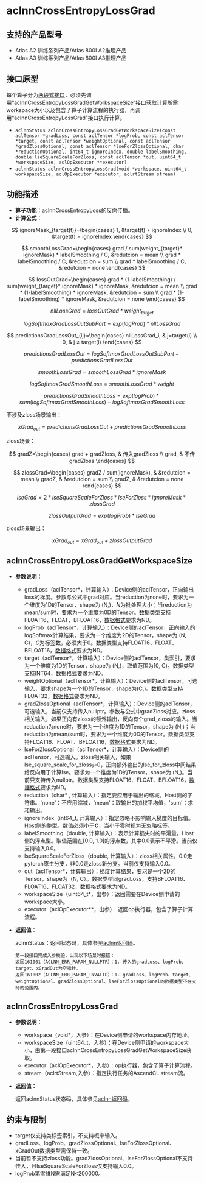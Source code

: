 # aclnnCrossEntropyLossGrad
## 支持的产品型号

- Atlas A2 训练系列产品/Atlas 800I A2推理产品
- Atlas A3 训练系列产品/Atlas 800I A3推理产品

## 接口原型

每个算子分为[两段式接口](common/两段式接口.md)，必须先调用“aclnnCrossEntropyLossGradGetWorkspaceSize”接口获取计算所需workspace大小以及包含了算子计算流程的执行器，再调用“aclnnCrossEntropyLossGrad”接口执行计算。

* `aclnnStatus aclnnCrossEntropyLossGradGetWorkspaceSize(const aclTensor *gradLoss, const aclTensor *logProb, const aclTensor *target, const aclTensor *weightOptional, const aclTensor *gradZlossOptional, const aclTensor *lseForZlossOptional, char *reductionOptional, int64_t ignoreIndex, double labelSmoothing, double lseSquareScaleForZloss, const aclTensor *out, uint64_t *workspaceSize, aclOpExecutor **executor)`
* `aclnnStatus aclnnCrossEntropyLossGrad(void *workspace, uint64_t workspaceSize, aclOpExecutor *executor, aclrtStream stream)`

## 功能描述

- **算子功能**：aclnnCrossEntropyLoss的反向传播。
- **计算公式**：

$$
ignoreMask_{target(t)}=\begin{cases}
1, &target(t) ≠ ignoreIndex \\
0, &target(t) = ignoreIndex
\end{cases}
$$

$$
smoothLossGrad=\begin{cases}
grad / sum(weight_{target}* ignoreMask) * labelSmoothing / C, &redutcion = mean \\
grad * labelSmoothing / C, &redutcion = sum \\
grad * labelSmoothing / C, &redutcion = none
\end{cases}
$$

$$
lossOutGrad=\begin{cases}
grad * (1-labelSmoothing) / sum(weight_{target}* ignoreMask) * ignoreMask, &redutcion = mean \\
grad * (1-labelSmoothing) * ignoreMask, &redutcion = sum \\
grad * (1-labelSmoothing) * ignoreMask, &redutcion = none
\end{cases}
$$

$$
nllLossGrad = lossOutGrad * weight_{target}
$$

$$
logSoftmaxGradLossOutSubPart = exp(logProb) * nllLossGrad
$$

$$
predictionsGradLossOut_{ij}=\begin{cases}
nllLossGrad_i, & j=target(i)  \\
0, & j ≠ target(i) 
\end{cases}
$$

$$
predictionsGradLossOut = logSoftmaxGradLossOutSubPart - predictionsGradLossOut
$$

$$
smoothLossGrad = smoothLossGrad * ignoreMask
$$

$$
logSoftmaxGradSmoothLoss = smoothLossGrad * weight
$$

$$
predictionsGradSmoothLoss = exp(logProb) * sum(logSoftmaxGradSmoothLoss) - logSoftmaxGradSmoothLoss
$$

不涉及zloss场景输出：

$$
xGrad_{out} = predictionsGradLossOut + predictionsGradSmoothLoss
$$

zloss场景：

$$
gradZ=\begin{cases}
grad + gradZloss, & 传入gradZloss  \\
grad, & 不传gradZloss
\end{cases}
$$

$$
zlossGrad=\begin{cases}
gradZ / sum(ignoreMask), & &redutcion = mean  \\
gradZ, & &redutcion = sum \\
gradZ, & &redutcion = none
\end{cases}
$$

$$
lseGrad = 2 * lseSquareScaleForZloss * lseForZloss * ignoreMask * zlossGrad
$$

$$
zlossOutputGrad = exp(logProb) * lseGrad
$$

zloss场景输出：

$$
xGrad_{out} = xGrad_{out} + zlossOutputGrad
$$

## aclnnCrossEntropyLossGradGetWorkspaceSize

- **参数说明：**
  
  - gradLoss（aclTensor\*，计算输入）：Device侧的aclTensor，正向输出loss的梯度。参数与公式中grad对应。当reduction为none时，要求为一个维度为1D的Tensor，shape为 (N,)，$N$为批处理大小；当reduction为mean/sum时，要求为一个维度为0D的Tensor。数据类型支持FLOAT16、FLOAT、BFLOAT16，[数据格式](common/数据格式.md)要求为ND。
  - logProb（aclTensor\*，计算输入）：Device侧的aclTensor，正向输入的logSoftmax计算结果，要求为一个维度为2D的Tensor，shape为 (N, C)，$C$为标签数，必须大于0。数据类型支持FLOAT16、FLOAT、BFLOAT16，[数据格式](common/数据格式.md)要求为ND。
  - target（aclTensor\*，计算输入）：Device侧的aclTensor，类索引，要求为一个维度为1D的Tensor，shape为 (N,)，取值范围为[0, C)。数据类型支持INT64，[数据格式](common/数据格式.md)要求为ND。
  - weightOptional（aclTensor\*，计算输入）：Device侧的aclTensor，可选输入，要求shape为一个1D的Tensor，shape为(C,)。数据类型支持FLOAT32，[数据格式](common/数据格式.md)要求为ND。
  - gradZlossOptional（aclTensor\*，计算输入）：Device侧的aclTensor，可选输入，当前仅支持传入nullptr。参数与公式中gradZloss对应。zloss相关输入，如果正向有zloss的额外输出，反向有个grad_zloss的输入。当reduction为none时，要求为一个维度为1D的Tensor，shape为 (N,)；当reduction为mean/sum时，要求为一个维度为0D的Tensor。数据类型支持FLOAT16、FLOAT、BFLOAT16，[数据格式](common/数据格式.md)要求为ND。
  - lseForZlossOptional（aclTensor\*，计算输入）：Device侧的aclTensor，可选输入。zloss相关输入，如果lse_square_scale_for_zloss非0，正向额外输出的lse_for_zloss中间结果给反向用于计算lse。要求为一个维度为1D的Tensor，shape为 (N,)。当前只支持传入nullptr。数据类型支持FLOAT16、FLOAT、BFLOAT16，[数据格式](common/数据格式.md)要求为ND。
  - reduction（char* , 计算输入）：指定要应用于输出的缩减。Host侧的字符串。'none'：不应用缩减，'mean'：取输出的加权平均值，'sum'：求和输出。
  - ignoreIndex（int64_t, 计算输入）：指定忽略不影响输入梯度的目标值。Host侧的整型。数值必须小于**C**，当小于零时视为无忽略标签。
  - labelSmoothing（double, 计算输入）：表示计算损失时的平滑量。Host侧的浮点型。取值范围在[0.0, 1.0]的浮点数，其中0.0表示不平滑。当前仅支持输入0.0。
  - lseSquareScaleForZloss（double, 计算输入）：zloss相关属性，0.0走pytorch原生分支，非0.0走zloss新分支。当前仅支持输入0.0。
  - out（aclTensor\*，计算输出）：梯度计算结果，要求是一个2D的Tensor，shape为（N, C）。数据类型同gradLoss，支持BFLOAT16、FLOAT16、FLOAT32，[数据格式](common/数据格式.md)要求为ND。
  - workspaceSize（uint64\_t\*，出参）：返回需要在Device侧申请的workspace大小。
  - executor（aclOpExecutor\*\*，出参）：返回op执行器，包含了算子计算流程。

- **返回值**：
  
	aclnnStatus：返回状态码，具体参见[aclnn返回码](common/aclnn返回码.md)。

	```
	第一段接口完成入参校验，出现以下场景时报错：
	返回161001（ACLNN_ERR_PARAM_NULLPTR）：1. 传入的gradLoss、logProb、target、xGradOut为空指针。
	返回161002（ACLNN_ERR_PARAM_INVALID）：1. gradLoss、logProb、target、weightOptional、gradZlossOptional、lseForZlossOptional的数据类型不在支持的范围内。
	```

## aclnnCrossEntropyLossGrad

- **参数说明：**
  
  - workspace（void\*，入参）：在Device侧申请的workspace内存地址。
  - workspaceSize（uint64\_t，入参）：在Device侧申请的workspace大小，由第一段接口aclnnCrossEntropyLossGradGetWorkspaceSize获取。
  - executor（aclOpExecutor\*，入参）：op执行器，包含了算子计算流程。
  - stream（aclrtStream,入参）：指定执行任务的AscendCL stream流。

- **返回值：**
  
  返回aclnnStatus状态码，具体参见[aclnn返回码](./common/aclnn返回码.md)。

## 约束与限制

  - target仅支持类标签索引，不支持概率输入。
  - gradLoss、logProb、gradZlossOptional、lseForZlossOptional、xGradOut数据类型需保持一致。
  - 当前暂不支持zloss功能。gradZlossOptional、lseForZlossOptional不支持传入，且lseSquareScaleForZloss仅支持输入0.0。
  - logProb第零维N需满足N<200000。
